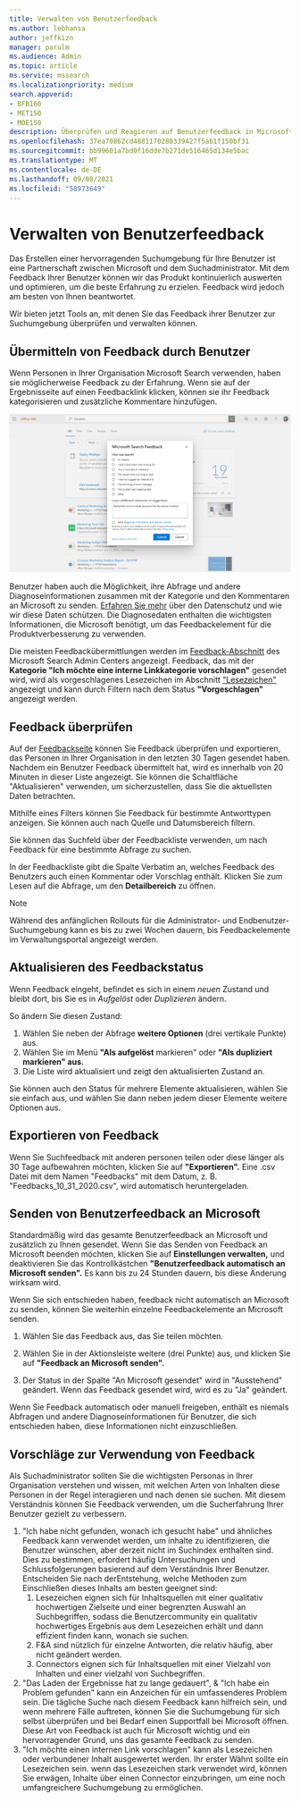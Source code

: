 ```yaml
---
title: Verwalten von Benutzerfeedback
ms.author: lebhansa
author: jeffkizn
manager: parulm
ms.audience: Admin
ms.topic: article
ms.service: mssearch
ms.localizationpriority: medium
search.appverid:
- BFB160
- MET150
- MOE150
description: Überprüfen und Reagieren auf Benutzerfeedback in Microsoft Search
ms.openlocfilehash: 37ea70862cd4881170288339427f5ab1f150bf31
ms.sourcegitcommit: bb99601a7bd0f16dde7b271de516465d134e5bac
ms.translationtype: MT
ms.contentlocale: de-DE
ms.lasthandoff: 09/08/2021
ms.locfileid: "58973649"
---
```

# <a name="managing-user-feedback"></a>Verwalten von Benutzerfeedback

Das Erstellen einer hervorragenden Suchumgebung für Ihre Benutzer ist eine Partnerschaft zwischen Microsoft und dem Suchadministrator. Mit dem Feedback Ihrer Benutzer können wir das Produkt kontinuierlich auswerten und optimieren, um die beste Erfahrung zu erzielen. Feedback wird jedoch am besten von Ihnen beantwortet.

Wir bieten jetzt Tools an, mit denen Sie das Feedback ihrer Benutzer zur Suchumgebung überprüfen und verwalten können.

## <a name="how-users-submit-feedback"></a>Übermitteln von Feedback durch Benutzer

Wenn Personen in Ihrer Organisation Microsoft Search verwenden, haben sie möglicherweise Feedback zu der Erfahrung. Wenn sie auf der Ergebnisseite auf einen Feedbacklink klicken, können sie ihr Feedback kategorisieren und zusätzliche Kommentare hinzufügen.

![Globales Feedbackformular.](media/feedback/feedback-global-dialog.png)

Benutzer haben auch die Möglichkeit, ihre Abfrage und andere Diagnoseinformationen zusammen mit der Kategorie und den Kommentaren an Microsoft zu senden. [Erfahren Sie mehr](https://privacy.microsoft.com/en-US/privacystatement) über den Datenschutz und wie wir diese Daten schützen. Die Diagnosedaten enthalten die wichtigsten Informationen, die Microsoft benötigt, um das Feedbackelement für die Produktverbesserung zu verwenden.

Die meisten Feedbackübermittlungen werden im [Feedback-Abschnitt](https://admin.microsoft.com/Adminportal/Home#/MicrosoftSearch/feedback) des Microsoft Search Admin Centers angezeigt. Feedback, das mit der **Kategorie "Ich möchte eine interne Linkkategorie vorschlagen"** gesendet wird, wird als vorgeschlagenes Lesezeichen im Abschnitt ["Lesezeichen"](https://admin-ignite.microsoft.com/Adminportal/Home#/MicrosoftSearch/bookmarks) angezeigt und kann durch Filtern nach dem Status **"Vorgeschlagen"** angezeigt werden.

## <a name="review-feedback"></a>Feedback überprüfen

Auf der [Feedbackseite](https://admin.microsoft.com/Adminportal/Home#/MicrosoftSearch/feedback) können Sie Feedback überprüfen und exportieren, das Personen in Ihrer Organisation in den letzten 30 Tagen gesendet haben. Nachdem ein Benutzer Feedback übermittelt hat, wird es innerhalb von 20 Minuten in dieser Liste angezeigt. Sie können die Schaltfläche "Aktualisieren" verwenden, um sicherzustellen, dass Sie die aktuellsten Daten betrachten.

Mithilfe eines Filters können Sie Feedback für bestimmte Antworttypen anzeigen. Sie können auch nach Quelle und Datumsbereich filtern.

Sie können das Suchfeld über der Feedbackliste verwenden, um nach Feedback für eine bestimmte Abfrage zu suchen.

In der Feedbackliste gibt die Spalte Verbatim an, welches Feedback des Benutzers auch einen Kommentar oder Vorschlag enthält. Klicken Sie zum Lesen auf die Abfrage, um den **Detailbereich** zu öffnen.

>[!NOTE]
>Während des anfänglichen Rollouts für die Administrator- und Endbenutzer-Suchumgebung kann es bis zu zwei Wochen dauern, bis Feedbackelemente im Verwaltungsportal angezeigt werden.

## <a name="update-feedback-state"></a>Aktualisieren des Feedbackstatus

Wenn Feedback eingeht, befindet es sich in einem *neuen* Zustand und bleibt dort, bis Sie es in *Aufgelöst* oder *Duplizieren* ändern.

So ändern Sie diesen Zustand:

1. Wählen Sie neben der Abfrage **weitere Optionen** (drei vertikale Punkte) aus.
1. Wählen Sie im Menü **"Als aufgelöst** markieren" oder **"Als dupliziert markieren" aus.**
1. Die Liste wird aktualisiert und zeigt den aktualisierten Zustand an.

Sie können auch den Status für mehrere Elemente aktualisieren, wählen Sie sie einfach aus, und wählen Sie dann neben jedem dieser Elemente weitere Optionen aus.

## <a name="export-feedback"></a>Exportieren von Feedback

Wenn Sie Suchfeedback mit anderen personen teilen oder diese länger als 30 Tage aufbewahren möchten, klicken Sie auf **"Exportieren".** Eine .csv Datei mit dem Namen "Feedbacks" mit dem Datum, z. B. "Feedbacks_10_31_2020.csv", wird automatisch heruntergeladen.

## <a name="send-user-feedback-to-microsoft"></a>Senden von Benutzerfeedback an Microsoft

Standardmäßig wird das gesamte Benutzerfeedback an Microsoft und zusätzlich zu Ihnen gesendet. Wenn Sie das Senden von Feedback an Microsoft beenden möchten, klicken Sie auf **Einstellungen verwalten,** und deaktivieren Sie das Kontrollkästchen **"Benutzerfeedback automatisch an Microsoft senden".** Es kann bis zu 24 Stunden dauern, bis diese Änderung wirksam wird.

Wenn Sie sich entschieden haben, feedback nicht automatisch an Microsoft zu senden, können Sie weiterhin einzelne Feedbackelemente an Microsoft senden.

1. Wählen Sie das Feedback aus, das Sie teilen möchten.
1. Wählen Sie in der Aktionsleiste weitere (drei Punkte) aus, und klicken Sie auf **"Feedback an Microsoft senden".**

1. Der Status in der Spalte "An Microsoft gesendet" wird in "Ausstehend" geändert. Wenn das Feedback gesendet wird, wird es zu "Ja" geändert.

Wenn Sie Feedback automatisch oder manuell freigeben, enthält es niemals Abfragen und andere Diagnoseinformationen für Benutzer, die sich entschieden haben, diese Informationen nicht einzuschließen.

## <a name="suggestions-on-how-to-use-feedback"></a>Vorschläge zur Verwendung von Feedback

Als Suchadministrator sollten Sie die wichtigsten Personas in Ihrer Organisation verstehen und wissen, mit welchen Arten von Inhalten diese Personen in der Regel interagieren und nach denen sie suchen. Mit diesem Verständnis können Sie Feedback verwenden, um die Sucherfahrung Ihrer Benutzer gezielt zu verbessern.

1. "Ich habe nicht gefunden, wonach ich gesucht habe" und ähnliches Feedback kann verwendet werden, um inhalte zu identifizieren, die Benutzer wünschen, aber derzeit nicht im Suchindex enthalten sind. Dies zu bestimmen, erfordert häufig Untersuchungen und Schlussfolgerungen basierend auf dem Verständnis Ihrer Benutzer. Entscheiden Sie nach derEntstehung, welche Methoden zum Einschließen dieses Inhalts am besten geeignet sind:
    1. Lesezeichen eignen sich für Inhaltsquellen mit einer qualitativ hochwertigen Zielseite und einer begrenzten Auswahl an Suchbegriffen, sodass die Benutzercommunity ein qualitativ hochwertiges Ergebnis aus dem Lesezeichen erhält und dann effizient finden kann, wonach sie suchen.
    1. F&A sind nützlich für einzelne Antworten, die relativ häufig, aber nicht geändert werden.
    1. Connectors eignen sich für Inhaltsquellen mit einer Vielzahl von Inhalten und einer vielzahl von Suchbegriffen.
1. "Das Laden der Ergebnisse hat zu lange gedauert", & "Ich habe ein Problem gefunden" kann ein Anzeichen für ein umfassenderes Problem sein. Die tägliche Suche nach diesem Feedback kann hilfreich sein, und wenn mehrere Fälle auftreten, können Sie die Suchumgebung für sich selbst überprüfen und bei Bedarf einen Supportfall bei Microsoft öffnen. Diese Art von Feedback ist auch für Microsoft wichtig und ein hervorragender Grund, uns das gesamte Feedback zu senden.
1. "Ich möchte einen internen Link vorschlagen" kann als Lesezeichen oder verbundener Inhalt ausgewertet werden. Ihr erster Wähnt sollte ein Lesezeichen sein. wenn das Lesezeichen stark verwendet wird, können Sie erwägen, Inhalte über einen Connector einzubringen, um eine noch umfangreichere Suchumgebung zu ermöglichen.

